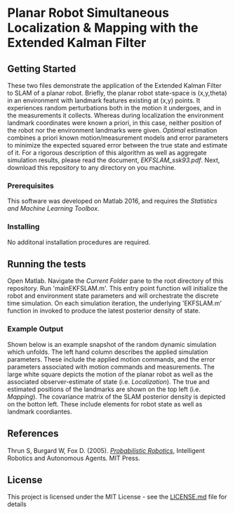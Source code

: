 # Planar Robot Simultaneous Localization & Mapping with the Extended Kalman Filter

## Getting Started
These two files demonstrate the application of the Extended Kalman Filter to SLAM of a planar robot.
Briefly, the planar robot state-space is (x,y,theta) in an environment with landmark features existing at (x,y) points. 
It experiences random perturbations both in the motion it undergoes, and in the measurements it collects.
Whereas during localization the environment landmark coordinates were known a priori, in this case, neither position of the robot nor the environment landmarks were given.
*Optimal* estimation combines a priori known motion/measurement models and error parameters to minimize the expected squared error between the true state and estimate of it.
For a rigorous description of this algorithm as well as aggregate simulation results, please read the document, *EKFSLAM_ssk93.pdf*.
Next, download this repository to any directory on you machine. 

### Prerequisites

This software was developed on Matlab 2016, and requires the *Statistics and Machine Learning Toolbox*.

### Installing
No additonal installation procedures are required.

## Running the tests

Open Matlab. 
Navigate the *Current Folder* pane to the root directory of this repository. 
Run 'mainEKFSLAM.m'.
This entry point function will initialize the robot and environment state parameters and will orchestrate the discrete time simulation.
On each simulation iteration, the underlying 'EKFSLAM.m' function in invoked to produce the latest posterior density of state.

### Example Output
Shown below is an example snapshot of the random dynamic simulation which unfolds.
The left hand column describes the applied simulation parameters. 
These include the applied motion commands, and the error parameters associated with motion commands and measurements.
The large white square depicts the motion of the planar robot as well as the associated observer-estimate of state (i.e. *Localization*).
The true and estimated positions of the landmarks are shown on the top left (i.e. *Mapping*).
The covariance matrix of the SLAM posterior density is depicted on the botton left.
These include elements for robot state as well as landmark coordiantes.


## References
Thrun S, Burgard W, Fox D. (2005). [*Probabilistic Robotics*](http://www.probabilistic-robotics.org/), Intelligent Robotics and Autonomous Agents. MIT Press.

## License

This project is licensed under the MIT License - see the [LICENSE.md](LICENSE.md) file for details
